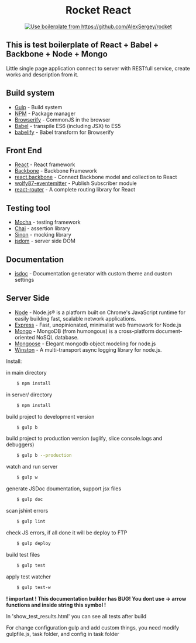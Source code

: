 <h1 align="center">Rocket React</h1>

<p align="center"><a href="http://gooddev.org/"><img src="http://gooddev.org/rocket/logo_rocket.jpg" alt="Use boilerplate from https://github.com/AlexSergey/rocket" /></a></p>

## This is test boilerplate of React + Babel + Backbone + Node + Mongo

Little single page application connect to server with RESTfull service, create works and description from it.

## Build system
- [Gulp](http://gulpjs.com/) - Build system
- [NPM](https://www.npmjs.com/) - Package manager
- [Browserify](http://browserify.org/) - CommonJS in the browser
- [Babel](https://babeljs.io/) - transpile ES6 (including JSX) to ES5
- [babelify](https://github.com/babel/babelify) - Babel transform for Browserify

## Front End
- [React](http://facebook.github.io/react/) - React framework
- [Backbone](http://backbonejs.org/) - Backbone Framework
- [react.backbone](https://github.com/clayallsopp/react.backbone) - Connect Backbone model and collection to React
- [wolfy87-eventemitter](https://github.com/Olical/EventEmitter) - Publish Subscriber module
- [react-router](https://github.com/rackt/react-router) - A complete routing library for React

## Testing tool
- [Mocha](http://mochajs.org/) - testing framework
- [Chai](http://chaijs.com) - assertion library
- [Sinon](http://sinonjs.org) - mocking library
- [jsdom](https://github.com/tmpvar/jsdom) - server side DOM

## Documentation
- [jsdoc](https://github.com/jsdoc3/jsdoc) - Documentation generator with custom theme and custom settings

## Server Side
- [Node](https://nodejs.org/) - Node.js® is a platform built on Chrome's JavaScript runtime for easily building fast, scalable network applications.
- [Express](http://expressjs.com/) - Fast, unopinionated, minimalist web framework for Node.js
- [Mongo](https://www.mongodb.org/) - MongoDB (from humongous) is a cross-platform document-oriented NoSQL database.
- [Mongoose](http://mongoosejs.com/) - Elegant mongodb object modeling for node.js
- [Winston](https://github.com/winstonjs/winston) - A multi-transport async logging library for node.js.

Install:

 in main directory
```sh
    $ npm install
```
in server/ directory
```sh
    $ npm install
```
build project to development version
```sh
    $ gulp b
```
build project to production version (uglify, slice console.logs and debuggers)
```sh
    $ gulp b --production
```
watch and run server
```sh
    $ gulp w
```
generate JSDoc doumentation, support jsx files
```sh
    $ gulp doc
```
scan jshint errors
```sh
    $ gulp lint
```
check JS errors, if all done it will be deploy to FTP
```sh
    $ gulp deploy
```
build test files
```sh
    $ gulp test
```
apply test watcher
```sh
    $ gulp test-w
```
**! important ! This documentation builder has BUG! You dont use -> arrow functions and inside string this symbol !**

In 'show_test_results.html' you can see all tests after build

For change configuration gulp and add custom things, you need modify gulpfile.js, task folder, and config in task folder